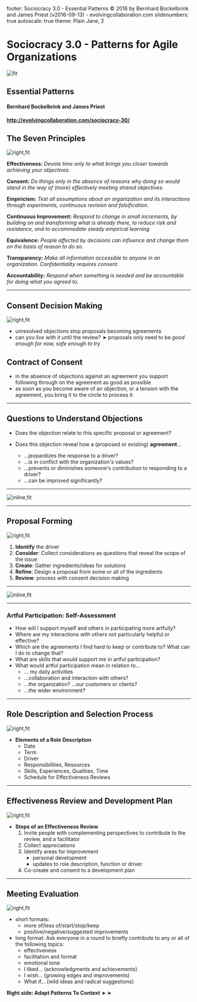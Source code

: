 footer: Sociocracy 3.0 - Essential Patterns © 2016 by Bernhard Bockelbrink and James Priest (v2016-09-13) - evolvingcollaboration.com
slidenumbers: true
autoscale: true
theme: Plain Jane, 2

# Sociocracy 3.0 - Patterns for Agile Organizations

![fit](img/general/logo.png)

## Essential Patterns

#### Bernhard Bockelbrink and James Priest
#### <http://evolvingcollaboration.com/sociocracy-30/>


## The Seven Principles

![right,fit](img/general/s3-principles.png)


**Effectiveness:** *Devote time only to what brings you closer towards achieving your objectives.*

**Consent:** *Do things only in the absence of reasons why doing so would stand in the way of (more) effectively meeting shared objectives.*

**Empiricism:** *Test all assumptions about an organization and its interactions through experiments, continuous revision and falsification.*

**Continuous Improvement:** *Respond to change in small increments, by building on and transforming what is already there, to reduce risk and resistance, and to accommodate steady empirical learning*

**Equivalence:** *People affected by decisions can influence and change them on the basis of reason to do so.*

**Transparency:** *Make all information accessible to anyone in an organization. Confidentiality requires consent.*

**Accountability:** *Respond when something is needed and be accountable for doing what you agreed to.*

---

## Consent Decision Making

![right,fit](img/agreements/cdm-condensed.png)

* unresolved objections stop proposals becoming agreements
* can you *live with it* until the review? ➤ proposals only need to be *good enough for now, safe enough to try*

## Contract of Consent

* in the absence of objections against an agreement you support following through on the agreement as good as possible
* as soon as you become aware of an objection, or a tension with the agreement, you bring it to the circle to process it.

---

## Questions to Understand Objections ##

* Does the objection relate to this specific proposal or agreement?
* Does this objection reveal how a (proposed or existing) **agreement**...

    * ...jeopardizes the response to a driver?
    * ...is in conflict with the organization's values?
    * ...prevents or diminishes someone's contribution to responding to a driver?
    * ...can be improved significantly?

---

![inline,fit](img/agreements/resolve-objections.png)

---


## Proposal Forming

![right,fit](img/agreements/proposal-forming-medium.png)

1. **Identify** the driver 
2. **Consider**: Collect considerations as questions that reveal the scope of the issue
3. **Create**: Gather ingredients/ideas for solutions
4. **Refine**: Design a proposal from some or all of the ingredients
5. **Review**: process with consent decision making
  
---

![inline,fit](img/tension-driver-domain/qualify-drivers-print.png)

---

### Artful Participation: Self-Assessment

* How will I support myself and others in participating more artfully? 
* Where are my interactions with others not particularly helpful or effective?
* Which are the agreements I find hard to keep or contribute to? What can I do to change that?
* What are skills that would support me in artful participation?
* What would artful participation mean in relation to...
    * ... my daily activities 
    * ...collaboration and interaction with others?
    * ...the organization? ...our customers or clients?
    * ...the wider environment?


---


## Role Description and Selection Process

![right,fit](img/people-and-roles/selection.png)

* **Elements of a Role Description**
	* Date
	* Term
	* Driver
	* Responsibilities, Resources
	* Skills, Experiences, Qualities, Time
	* Schedule for Effectiveness Reviews

---


## Effectiveness Review and Development Plan

![right,fit](img/people-and-roles/development-plan-template.png)

* **Steps of an Effectiveness Review**
	1. Invite people with complementing perspectives to contribute to the review, and a facilitator
	2. Collect appreciations
	3. Identify areas for improvement
		* personal development
		* updates to role description, function or driver 
	4. Co-create and consent to a development plan

---

## Meeting Evaluation

![right,fit](img/agreements/adapt-pattern-to-context.png)

* short formats: 
    * more of/less of/start/stop/keep
    * positive/negative/suggested improvements
* long format: Ask everyone in a round to briefly contribute to any or all of the following topics: 
	* effectiveness
	* facilitation and format
	* emotional tone
	* I liked... (acknowledgments and achievements)
	* I wish... (growing edges and improvements)
	* What if... (wild ideas and radical suggestions)


**Right side: Adapt Patterns To Context**  ➤ ➤ 


